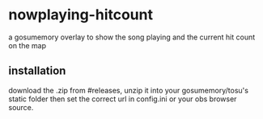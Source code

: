 # nowplaying-hitcount
a gosumemory overlay to show the song playing and the current hit count on the map
## installation
download the .zip from #releases, unzip it into your gosumemory/tosu's static folder then set the correct url in config.ini or your obs browser source.
